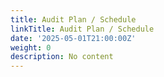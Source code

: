 ```yaml
---
title: Audit Plan / Schedule
linkTitle: Audit Plan / Schedule
date: '2025-05-01T21:00:00Z'
weight: 0
description: No content
---
```



